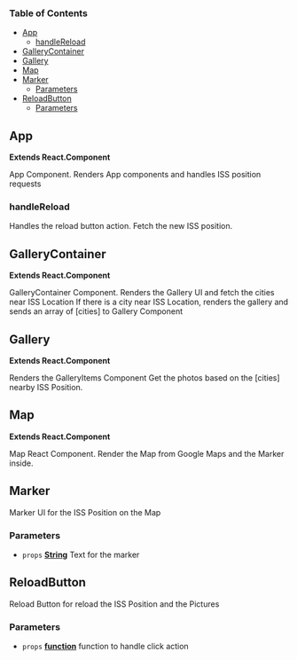<!-- Generated by documentation.js. Update this documentation by updating the source code. -->

### Table of Contents

-   [App][1]
    -   [handleReload][2]
-   [GalleryContainer][3]
-   [Gallery][4]
-   [Map][5]
-   [Marker][6]
    -   [Parameters][7]
-   [ReloadButton][8]
    -   [Parameters][9]

## App

**Extends React.Component**

App Component. Renders App components and handles ISS position requests

### handleReload

Handles the reload button action. Fetch the new ISS position.

## GalleryContainer

**Extends React.Component**

GalleryContainer Component. Renders the Gallery UI and fetch the cities near ISS Location
If there is a city near ISS Location, renders the gallery and sends an array of [cities] to Gallery Component

## Gallery

**Extends React.Component**

Renders the GalleryItems Component
Get the photos based on the [cities] nearby ISS Position.

## Map

**Extends React.Component**

Map React Component. Render the Map from Google Maps and the Marker inside.

## Marker

Marker UI for the ISS Position on the Map

### Parameters

-   `props` **[String][10]** Text for the marker

## ReloadButton

Reload Button for reload the ISS Position and the Pictures

### Parameters

-   `props` **[function][11]** function to handle click action

[1]: #app

[2]: #handlereload

[3]: #gallerycontainer

[4]: #gallery

[5]: #map

[6]: #marker

[7]: #parameters

[8]: #reloadbutton

[9]: #parameters-1

[10]: https://developer.mozilla.org/docs/Web/JavaScript/Reference/Global_Objects/String

[11]: https://developer.mozilla.org/docs/Web/JavaScript/Reference/Statements/function
